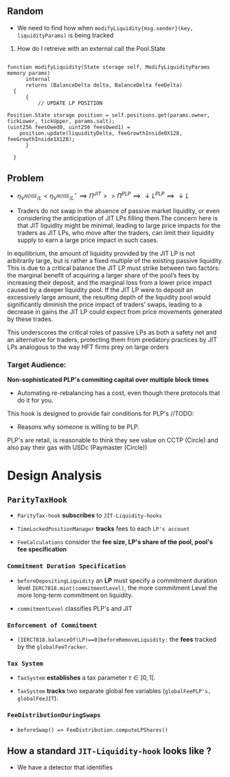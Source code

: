 ## Random
- We need to find how when
  `modifyLiquidity{msg.sender}(key, liquidityParams)` is being tracked
1. How do I retreive with an external call the Pool.State
   
```solidity

function modifyLiquidity(State storage self, ModifyLiquidityParams memory params)
      internal
      returns (BalanceDelta delta, BalanceDelta feeDelta)
  {
      {
          // UPDATE LP POSITION 

Position.State storage position = self.positions.get(params.owner, tickLower, tickUpper, params.salt);
(uint256 feesOwed0, uint256 feesOwed1) =
    position.update(liquidityDelta, feeGrowthInside0X128, feeGrowthInside1X128);
      }

  }
```

## Problem

- $\eta_{V^{NOISE}/L} < \eta^{\star}_{V^{NOISE}/L} \implies \Pi^{JIT} >> \Pi^{PLP} \implies \downarrow L^{PLP} \implies \downarrow L$

- Traders do not swap in the absence of
passive market liquidity, or even considering the anticipation of JIT LPs filling them.The concern here is that JIT liquidity might be minimal, leading to large price impacts for the traders as JIT LPs, who move after the traders, can limit their liquidity supply to earn a large price impact in such
cases.


In equilibrium, the amount of liquidity provided by the JIT LP is not arbitrarily large, but is rather
a fixed multiple of the existing passive liquidity. This is due to a critical balance the JIT LP must strike
between two factors: the marginal benefit of acquiring a larger share of the pool’s fees by increasing their
deposit, and the marginal loss from a lower price impact caused by a deeper liquidity pool. If the JIT LP
were to deposit an excessively large amount, the resulting depth of the liquidity pool would significantly
diminish the price impact of traders’ swaps, leading to a decrease in gains the JIT LP could expect from price
movements generated by these trades.

 This underscores the critical roles of passive LPs as both a safety net and an alternative for traders,
protecting them from predatory practices by JIT LPs analogous to the way HFT firms prey on large orders


### Target Audience:
**Non-sophisticated PLP's commiting capital over multiple block times**
- Automating re-rebalancing has a cost, even though there protocols that do it for you.

This hook is designed to provide fair conditions for PLP's
//TODO:
- Reasons why someone is willing to be PLP.

PLP's are retail, is reasonable to think they see value on CCTP (Circle) and also pay their gas with USDc (Paymaster (Circle))



# Design Analysis

## `ParityTaxHook`  
  -  `ParityTax-hook` **subscribes** to `JIT-Liquidity-hooks`
  
  -  `TimeLockedPositionManager` **tracks** fees to each `LP's account`
  
  -  `FeeCalculations` consider the __fee size, LP's share of the pool, pool's fee specification__
### `Commitment Duration Specification`

  -  `beforeDepositingLiquidity` an **LP** must specify a commitment duration level `IERC7818.mint(commitmentLevel)`, the more commitment Level the more long-term commitment on liquidity.
  
  -  `commitmentLevel` classifies PLP's and JIT 

### `Enforcement of Commitment`

  -   `[IERC7818.balanceOf(LP)==0]beforeRemoveLiquidity:` the __fees__ tracked by the `globalFeeTracker`.
  
### `Tax System`  

  - `TaxSystem` **establishes** a tax parameter $\tau \in [0,1]$.
  
  - `TaxSystem` **tracks** two separate global fee variables (`globalFeePLP's, globalFeeJIT`).

### `FeeDistributionDuringSwaps`

- `beforeSwap() => FeeDistribution.computeLPShares()`


    


## How a standard `JIT-Liquidity-hook` looks like ?

- We have a detector that identifies